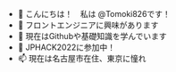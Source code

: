 - 👋 こんにちは！　私は @Tomoki826です！
- 👀 フロントエンジニアに興味があります
- 🌱 現在はGithubや基礎知識を学んでいます
- 💞️ JPHACK2022に参加中！
- 📫 現在は名古屋市在住、東京に憧れ

<!---
Tomoki826/Tomoki826 is a ✨ special ✨ repository because its `README.md` (this file) appears on your GitHub profile.
You can click the Preview link to take a look at your changes.
--->
